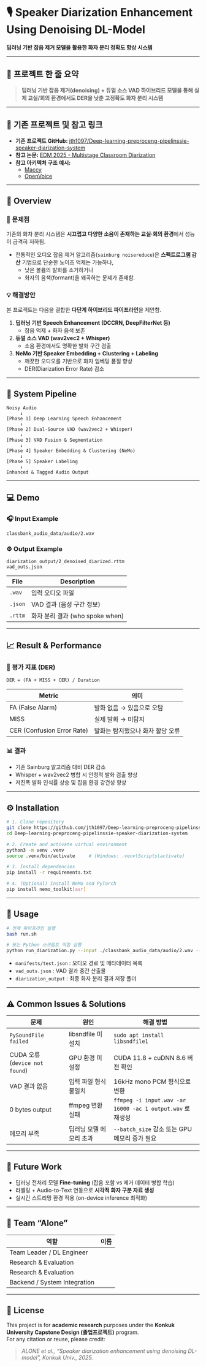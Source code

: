 # 🎙️ Speaker Diarization Enhancement Using Denoising DL-Model
**딥러닝 기반 잡음 제거 모델을 활용한 화자 분리 정확도 향상 시스템**

---

## 🧩 프로젝트 한 줄 요약
> **딥러닝 기반 잡음 제거(denoising) + 듀얼 소스 VAD 하이브리드 모델을 통해 실제 교실/회의 환경에서도 DER을 낮춘 고정확도 화자 분리 시스템**

---

## 🔗 기존 프로젝트 및 참고 링크
- **기존 프로젝트 GitHub:** [jth1097/Deep-learning-preproceng-pipelinssie-speaker-diarization-system](https://github.com/jth1097/Deep-learning-preproceng-pipelinssie-speaker-diarization-system)  
- **참고 논문:** [EDM 2025 - Multistage Classroom Diarization](https://educationaldatamining.org/edm2025/proceedings/2025.EDM.short-papers.199/)  
- **참고 아키텍처 구조 예시:**  
  - [Maccy](https://github.com/p0deje/Maccy?tab=readme-ov-file)  
  - [OpenVoice](https://github.com/myshell-ai/OpenVoice?tab=readme-ov-file)  

---

## 📘 Overview  

### 🎯 문제점  
기존의 화자 분리 시스템은 **시끄럽고 다양한 소음이 존재하는 교실·회의 환경**에서 성능이 급격히 저하됨.  
- 전통적인 오디오 잡음 제거 알고리즘(`sainburg noisereduce`)은 **스펙트로그램 감산** 기법으로 단순한 노이즈 억제는 가능하나,  
  - 낮은 볼륨의 발화를 소거하거나  
  - 화자의 음색(formant)을 왜곡하는 문제가 존재함.  

### 💡 해결방안  
본 프로젝트는 다음을 결합한 **다단계 하이브리드 파이프라인**을 제안함.  
1. **딥러닝 기반 Speech Enhancement (DCCRN, DeepFilterNet 등)**  
   - 잡음 억제 + 화자 음색 보존  
2. **듀얼 소스 VAD (wav2vec2 + Whisper)**  
   - 소음 환경에서도 명확한 발화 구간 검출  
3. **NeMo 기반 Speaker Embedding + Clustering + Labeling**  
   - 깨끗한 오디오를 기반으로 화자 임베딩 품질 향상  
   - DER(Diarization Error Rate) 감소  

---

## 🧠 System Pipeline  

```
Noisy Audio
     ↓
[Phase 1] Deep Learning Speech Enhancement
     ↓
[Phase 2] Dual-Source VAD (wav2vec2 + Whisper)
     ↓
[Phase 3] VAD Fusion & Segmentation
     ↓
[Phase 4] Speaker Embedding & Clustering (NeMo)
     ↓
[Phase 5] Speaker Labeling
     ↓
Enhanced & Tagged Audio Output
```

---

## 💻 Demo  

### 🎧 Input Example
```
classbank_audio_data/audio/2.wav
```

### ⚙️ Output Example
```
diarization_output/2_denoised_diarized.rttm
vad_outs.json
```

| File | Description |
|------|--------------|
| `.wav` | 입력 오디오 파일 |
| `.json` | VAD 결과 (음성 구간 정보) |
| `.rttm` | 화자 분리 결과 (who spoke when) |

---

## 📈 Result & Performance  

### 🧮 평가 지표 (DER)
```
DER = (FA + MISS + CER) / Duration
```
| Metric | 의미 |
|---------|------|
| FA (False Alarm) | 발화 없음 → 있음으로 오탐 |
| MISS | 실제 발화 → 미탐지 |
| CER (Confusion Error Rate) | 발화는 탐지했으나 화자 할당 오류 |

### 📊 결과
- 기존 Sainburg 알고리즘 대비 DER 감소
- Whisper + wav2vec2 병합 시 안정적 발화 검출 향상
- 저진폭 발화 인식률 상승 및 잡음 환경 강건성 향상  

---

## ⚙️ Installation  

```bash
# 1. Clone repository
git clone https://github.com/jth1097/Deep-learning-preproceng-pipelinssie-speaker-diarization-system.git
cd Deep-learning-preproceng-pipelinssie-speaker-diarization-system

# 2. Create and activate virtual environment
python3 -m venv .venv
source .venv/bin/activate     # (Windows: .venv\Scripts\activate)

# 3. Install dependencies
pip install -r requirements.txt

# 4. (Optional) Install NeMo and PyTorch
pip install nemo_toolkit[asr]
```

---

## 🚀 Usage  

```bash
# 전체 파이프라인 실행
bash run.sh

# 또는 Python 스크립트 직접 실행
python run_diarization.py --input ./classbank_audio_data/audio/2.wav --output ./diarization_output
```

- `manifests/test.json` : 오디오 경로 및 메타데이터 목록  
- `vad_outs.json` : VAD 결과 중간 산출물  
- `diarization_output` : 최종 화자 분리 결과 저장 폴더  

---

## ⚠️ Common Issues & Solutions  

| 문제 | 원인 | 해결 방법 |
|------|------|------------|
| `PySoundFile failed` | libsndfile 미설치 | `sudo apt install libsndfile1` |
| CUDA 오류 (`device not found`) | GPU 환경 미설정 | CUDA 11.8 + cuDNN 8.6 버전 확인 |
| VAD 결과 없음 | 입력 파일 형식 불일치 | 16kHz mono PCM 형식으로 변환 |
| 0 bytes output | ffmpeg 변환 실패 | `ffmpeg -i input.wav -ar 16000 -ac 1 output.wav` 로 재생성 |
| 메모리 부족 | 딥러닝 모델 메모리 초과 | `--batch_size` 감소 또는 GPU 메모리 증가 필요 |

---

## 🧩 Future Work  

- 딥러닝 전처리 모델 **Fine-tuning** (잡음 포함 vs 제거 데이터 병합 학습)  
- 라벨링 + Audio-to-Text 연동으로 **시각적 화자 구분 자료 생성**  
- 실시간 스트리밍 환경 적용 (on-device inference 최적화)

---

## 👥 Team “Alone”
| 역할 | 이름 |
|------|------|
| Team Leader / DL Engineer |  |
| Research & Evaluation |  |
| Research & Evaluation |  |
| Backend / System Integration |  |

---

## 🧾 License  
This project is for **academic research** purposes under the **Konkuk University Capstone Design (졸업프로젝트)** program.  
For any citation or reuse, please credit:  
> *ALONE et al., “Speaker diarization enhancement using denoising DL-model”, Konkuk Univ., 2025.*
